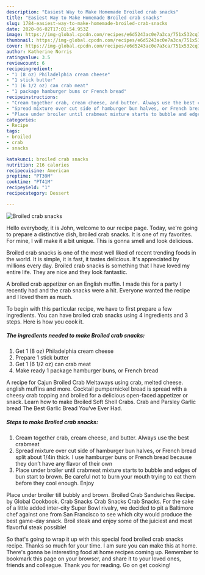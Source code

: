 ```yaml
---
description: "Easiest Way to Make Homemade Broiled crab snacks"
title: "Easiest Way to Make Homemade Broiled crab snacks"
slug: 1784-easiest-way-to-make-homemade-broiled-crab-snacks
date: 2020-06-02T17:01:54.953Z
image: https://img-global.cpcdn.com/recipes/e6d5243ac0e7a3ca/751x532cq70/broiled-crab-snacks-recipe-main-photo.jpg
thumbnail: https://img-global.cpcdn.com/recipes/e6d5243ac0e7a3ca/751x532cq70/broiled-crab-snacks-recipe-main-photo.jpg
cover: https://img-global.cpcdn.com/recipes/e6d5243ac0e7a3ca/751x532cq70/broiled-crab-snacks-recipe-main-photo.jpg
author: Katherine Norris
ratingvalue: 3.5
reviewcount: 6
recipeingredient:
- "1 (8 oz) Philadelphia cream cheese"
- "1 stick butter"
- "1 (6 1/2 oz) can crab meat"
- "1 package hamburger buns or French bread"
recipeinstructions:
- "Cream together crab, cream cheese, and butter. Always use the best crabmeat"
- "Spread mixture over cut side of hamburger bun halves, or French bread split about 1/4in thick. I use hamburger buns or French bread because they don’t have any flavor of their own"
- "Place under broiler until crabmeat mixture starts to bubble and edges of bun start to brown. Be careful not to burn your mouth trying to eat them before they cool enough. Enjoy"
categories:
- Recipe
tags:
- broiled
- crab
- snacks

katakunci: broiled crab snacks 
nutrition: 216 calories
recipecuisine: American
preptime: "PT39M"
cooktime: "PT41M"
recipeyield: "1"
recipecategory: Dessert

---
```



![Broiled crab snacks](https://img-global.cpcdn.com/recipes/e6d5243ac0e7a3ca/751x532cq70/broiled-crab-snacks-recipe-main-photo.jpg)

Hello everybody, it is John, welcome to our recipe page. Today, we're going to prepare a distinctive dish, broiled crab snacks. It is one of my favorites. For mine, I will make it a bit unique. This is gonna smell and look delicious.

Broiled crab snacks is one of the most well liked of recent trending foods in the world. It is simple, it is fast, it tastes delicious. It's appreciated by millions every day. Broiled crab snacks is something that I have loved my entire life. They are nice and they look fantastic.

A broiled crab appetizer on an English muffin. I made this for a party I recently had and the crab snacks were a hit. Everyone wanted the recipe and I loved them as much.


To begin with this particular recipe, we have to first prepare a few ingredients. You can have broiled crab snacks using 4 ingredients and 3 steps. Here is how you cook it.

<!--inarticleads1-->

##### The ingredients needed to make Broiled crab snacks:

1. Get 1 (8 oz) Philadelphia cream cheese
1. Prepare 1 stick butter
1. Get 1 (6 1/2 oz) can crab meat
1. Make ready 1 package hamburger buns, or French bread


A recipe for Cajun Broiled Crab Meltaways using crab, melted cheese. english muffins and more. Cocktail pumpernickel bread is spread with a cheesy crab topping and broiled for a delicious open-faced appetizer or snack. Learn how to make Broiled Soft Shell Crabs. Crab and Parsley Garlic bread The Best Garlic Bread You&#39;ve Ever Had. 

<!--inarticleads2-->

##### Steps to make Broiled crab snacks:

1. Cream together crab, cream cheese, and butter. Always use the best crabmeat
1. Spread mixture over cut side of hamburger bun halves, or French bread split about 1/4in thick. I use hamburger buns or French bread because they don’t have any flavor of their own
1. Place under broiler until crabmeat mixture starts to bubble and edges of bun start to brown. Be careful not to burn your mouth trying to eat them before they cool enough. Enjoy


Place under broiler till bubbly and brown. Broiled Crab Sandwiches Recipe. by Global Cookbook. Crab Snacks Crab Snacks Crab Snacks. For the sake of a little added inter-city Super Bowl rivalry, we decided to pit a Baltimore chef against one from San Francisco to see which city would produce the best game-day snack. Broil steak and enjoy some of the juiciest and most flavorful steak possible! 

So that's going to wrap it up with this special food broiled crab snacks recipe. Thanks so much for your time. I am sure you can make this at home. There's gonna be interesting food at home recipes coming up. Remember to bookmark this page on your browser, and share it to your loved ones, friends and colleague. Thank you for reading. Go on get cooking!
